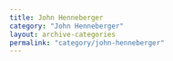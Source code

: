 ```yaml
---
title: John Henneberger
category: "John Henneberger"
layout: archive-categories
permalink: "category/john-henneberger"
---
```

